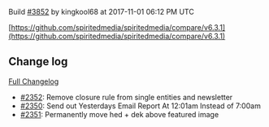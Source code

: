 Build [#3852](https://circleci.com/gh/spiritedmedia/spiritedmedia/3852) by kingkool68 at 2017-11-01 06:12 PM UTC

[https://github.com/spiritedmedia/spiritedmedia/compare/v6.3.1](https://github.com/spiritedmedia/spiritedmedia/compare/v6.3.1)
## Change log
[Full Changelog](https://github.com/spiritedmedia/spiritedmedia/compare/v6.3.0...v6.3.1)

 - [#2352](https://github.com/spiritedmedia/spiritedmedia/pull/2352): Remove closure rule from single entities and newsletter
 - [#2350](https://github.com/spiritedmedia/spiritedmedia/pull/2350): Send out Yesterdays Email Report At 12:01am Instead of 7:00am
 - [#2351](https://github.com/spiritedmedia/spiritedmedia/pull/2351): Permanently move hed + dek above featured image
